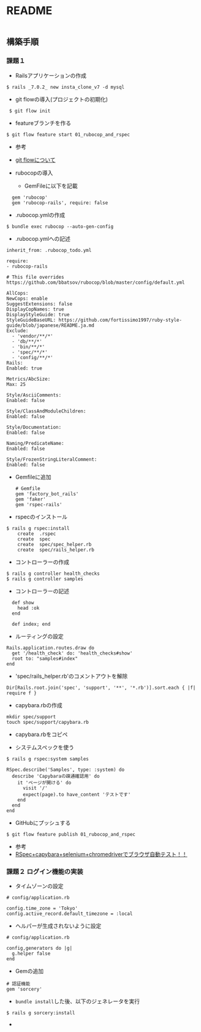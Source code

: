 # README

```
```

## 構築手順
### 課題１

- Railsアプリケーションの作成
```
$ rails _7.0.2_ new insta_clone_v7 -d mysql
```

- git flowの導入(プロジェクトの初期化)

```
 $ git flow init
```
- featureブランチを作る
```
$ git flow feature start 01_rubocop_and_rspec
```

  - 参考
  - [git flowについて](https://github.com/DaichiSaito/insta_clone/wiki/git-flow%E3%81%AB%E3%81%A4%E3%81%84%E3%81%A6)

- rubocopの導入
  - GemFileに以下を記載
```
  gem 'rubocop'
  gem 'rubocop-rails', require: false
```
  - .rubocop.ymlの作成
  ```
  $ bundle exec rubocop --auto-gen-config
  ```

  - .rubocop.ymlへの記述
  ```
  inherit_from: .rubocop_todo.yml

require:
  - rubocop-rails

# This file overrides https://github.com/bbatsov/rubocop/blob/master/config/default.yml

AllCops:
  NewCops: enable
  SuggestExtensions: false
  DisplayCopNames: true
  DisplayStyleGuide: true
  StyleGuideBaseURL: https://github.com/fortissimo1997/ruby-style-guide/blob/japanese/README.ja.md
  Exclude:
    - 'vendor/**/*'
    - 'db/**/*'
    - 'bin/**/*'
    - 'spec/**/*'
    - 'config/**/*'
Rails:
  Enabled: true

Metrics/AbcSize:
  Max: 25

Style/AsciiComments:
  Enabled: false

Style/ClassAndModuleChildren:
  Enabled: false

Style/Documentation:
  Enabled: false

Naming/PredicateName:
  Enabled: false

Style/FrozenStringLiteralComment:
  Enabled: false
  ```

- Gemfileに追加
  ```
  # Gemfile
  gem 'factory_bot_rails'
  gem 'faker'
  gem 'rspec-rails'
  ```

- rspecのインストール
```
$ rails g rspec:install
    create  .rspec
    create  spec
    create  spec/spec_helper.rb
    create  spec/rails_helper.rb
```

- コントローラーの作成
```
$ rails g controller health_checks
$ rails g controller samples
```
- コントローラーの記述
```
  def show
    head :ok
  end
```
```
  def index; end
```
- ルーティングの設定
```
Rails.application.routes.draw do
  get '/health_check' do: 'health_checks#show'
  root to: "samples#index"
end
```

- 'spec/rails_helper.rb'のコメントアウトを解除
```
Dir[Rails.root.join('spec', 'support', '**', '*.rb')].sort.each { |f| require f }
```

- capybara.rbの作成
```
mkdir spec/support
touch spec/support/capybara.rb
```

- capybara.rbをコピペ

- システムスペックを使う
```
$ rails g rspec:system samples
```
```
RSpec.describe('Samples', type: :system) do
  describe 'Capybaraの疎通確認用' do
    it 'ページが開ける' do
      visit '/'
      expect(page).to have_content 'テストです'
    end
  end
end
```
- GitHubにプッシュする
```
$ git flow feature publish 01_rubocop_and_rspec
```

- 参考
- [RSpec+capybara+selenium+chromedriverでブラウザ自動テスト！！](https://qiita.com/nakanishi03/items/c7dbb3c9528483f9a0a1)

### 課題２ ログイン機能の実装

- タイムゾーンの設定
```
# config/application.rb

config.time_zone = 'Tokyo'
config.active_record.default_timezone = :local
```

- ヘルパーが生成されないように設定
```
# config/application.rb

config,generators do |g|
  g.helper false
end
```

- Gemの追加
```
# 認証機能
gem 'sorcery'
```

- `bundle install`した後、以下のジェネレータを実行
```
$ rails g sorcery:install
```

- 
